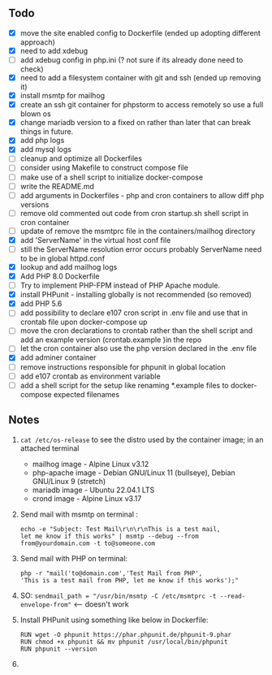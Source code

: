 ## Todo

- [x] move the site enabled config to Dockerfile (ended up adopting different approach)
- [x] need to add xdebug
- [ ] add xdebug config in php.ini (? not sure if its already done need to check)
- [x] need to add a filesystem container with git and ssh (ended up removing it)
- [x] install msmtp for mailhog
- [x] create an ssh git container for phpstorm to access remotely so use a full blown os
- [x] change mariadb version to a fixed on rather than later that can break things in future.
- [x] add php logs
- [x] add mysql logs
- [ ] cleanup and optimize all Dockerfiles
- [ ] consider using Makefile to construct compose file
- [ ] make use of a shell script to initialize docker-compose
- [ ] write the README.md
- [ ] add arguments in Dockerfiles - php and cron containers to allow diff php versions
- [ ] remove old commented out code from cron startup.sh shell script in cron container
- [ ] update of remove the msmtprc file in the containers/mailhog directory
- [x] add 'ServerName' in the virtual host conf file
- [ ] still the ServerName resolution error occurs probably ServerName need to be in global httpd.conf
- [x] lookup and add mailhog logs
- [x] Add PHP 8.0 Dockerfile
- [ ] Try to implement PHP-FPM instead of PHP Apache module.
- [x] install PHPunit - installing globally is not recommended (so removed)
- [x] add PHP 5.6
- [ ] add possibility to declare e107 cron script in .env file and use that in crontab file upon docker-compose up
- [ ] move the cron declarations to crontab rather than the shell script and add an example version (crontab.example )in the repo 
- [ ] let the cron container also use the php version declared in the .env file
- [x] add adminer container
- [ ] remove instructions responsible for phpunit in global location
- [ ] add e107 crontab as environment variable
- [ ] add a shell script for the setup like renaming *.example files to docker-compose expected filenames

## Notes
1. `cat /etc/os-release` to see the distro used by the container image; in an attached terminal
    - mailhog image - Alpine Linux v3.12
    - php-apache image - Debian GNU/Linux 11 (bullseye), Debian GNU/Linux 9 (stretch)
    - mariadb image - Ubuntu 22.04.1 LTS
    - crond image - Alpine Linux v3.17
2. Send mail with msmtp on terminal :
    ```console    
    echo -e "Subject: Test Mail\r\n\r\nThis is a test mail, 
    let me know if this works" | msmtp --debug --from from@yourdomain.com -t to@someone.com
    ```
3. Send mail with PHP on terminal: 
    ```console    
    php -r "mail('to@domain.com','Test Mail from PHP', 
    'This is a test mail from PHP, let me know if this works');"
    ```
4. SO: `sendmail_path = "/usr/bin/msmtp -C /etc/msmtprc -t --read-envelope-from"` <-- doesn't work

5. Install PHPunit using something like below in Dockerfile:
    ```console
    RUN wget -O phpunit https://phar.phpunit.de/phpunit-9.phar
    RUN chmod +x phpunit && mv phpunit /usr/local/bin/phpunit
    RUN phpunit --version
    ```
6. 